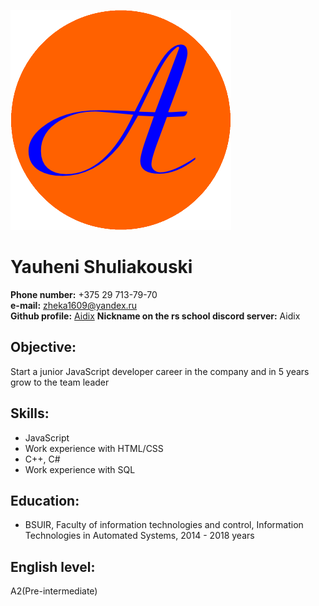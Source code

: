 ![logo](/img/logo.png)
# Yauheni Shuliakouski
**Phone number:** +375 29 713-79-70   
**e-mail:** zheka1609@yandex.ru   
**Github profile:** [Aidix](https://github.com/Aidix)
**Nickname on the rs school discord server:** Aidix   

## Objective:
Start a junior JavaScript developer career in the company and in 5 years grow to the team leader   

## Skills:
* JavaScript   
* Work experience with HTML/CSS   
* C++, C# 
* Work experience with SQL     

## Education:
* BSUIR, Faculty of information technologies and control, Information Technologies in Automated Systems, 2014 - 2018 years 

## English level:
A2(Pre-intermediate)   


